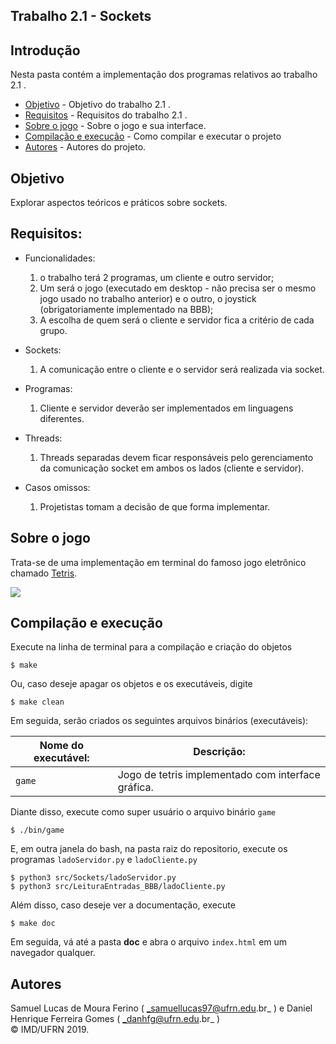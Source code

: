 ## Trabalho 2.1 - Sockets

## Introdução  

Nesta pasta contém a implementação dos programas relativos ao trabalho 2.1 .


- [Objetivo](#objetivo) - Objetivo do trabalho 2.1 .
- [Requisitos](#requisitos) - Requisitos do trabalho 2.1 .
- [Sobre o jogo](#sobre-o-jogo) - Sobre o jogo e sua interface.
- [Compilação e execução](#compilação-e-execução) - Como compilar e executar o projeto
- [Autores](#autores) - Autores do projeto.
## Objetivo  

Explorar aspectos teóricos e práticos sobre sockets.

## Requisitos:
* Funcionalidades:
    1. o trabalho terá 2 programas, um cliente e outro servidor;
    2. Um será o jogo (executado em desktop - não precisa ser o mesmo jogo usado no trabalho anterior) e o outro, o joystick (obrigatoriamente implementado na BBB);
    3. A escolha de quem será o cliente e servidor fica a critério de cada grupo.
* Sockets:
	1.  A comunicação entre o cliente e o servidor será realizada via socket.
* Programas:
    1. Cliente e servidor deverão ser implementados em linguagens diferentes.
* Threads:  
    1. Threads separadas devem ficar responsáveis pelo gerenciamento da
comunicação socket em ambos os lados (cliente e servidor).

* Casos omissos:
    1. Projetistas tomam a decisão de que forma implementar.

## Sobre o jogo  

Trata-se de uma implementação em terminal do famoso jogo eletrônico chamado [Tetris](https://pt.wikipedia.org/wiki/Tetris).


![](https://github.com/fanux/tetris/blob/master/img/tetris.png?raw=true)  


## Compilação e execução  

Execute na linha de terminal para a compilação e criação do objetos

```
$ make
```  
Ou, caso deseje apagar os objetos e os executáveis, digite  

```
$ make clean
```  
Em seguida, serão criados os seguintes arquivos binários (executáveis):

| Nome do executável: | Descrição: | 
| ---------- | ------------- |
|`game` 	|Jogo de tetris implementado com interface gráfica.  
  
Diante disso, execute como super usuário o arquivo binário `game`  

```
$ ./bin/game
```
E, em outra janela do bash, na pasta raiz do repositorio, execute os programas `ladoServidor.py` e `ladoCliente.py`  

```
$ python3 src/Sockets/ladoServidor.py
$ python3 src/LeituraEntradas_BBB/ladoCliente.py
```
  
Além disso, caso deseje ver a documentação, execute  

```
$ make doc
```  
Em seguida, vá até a pasta **doc** e abra o arquivo `index.html` em um navegador qualquer.

## Autores  
Samuel Lucas de Moura Ferino ( _samuellucas97@ufrn.edu.br_ ) e Daniel Henrique Ferreira Gomes ( _danhfg@ufrn.edu.br_ )     
:copyright: IMD/UFRN 2019. 
